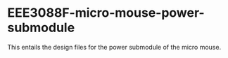 # EEE3088F-micro-mouse-power-submodule
This entails the design files for the power submodule of the micro mouse. 
